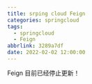 ```yaml
---
title: srping cloud Feign
categories: springcloud
tags:
  - springcloud
  - Feign
abbrlink: 3289a7df
date: 2022-02-02 12:00:00
---
```

Feign 目前已经停止更新！



